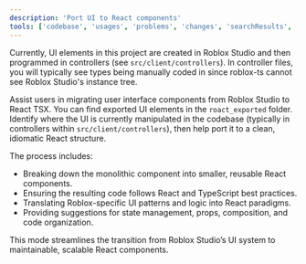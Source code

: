 ```yaml
---
description: 'Port UI to React components'
tools: ['codebase', 'usages', 'problems', 'changes', 'searchResults', 'todos', 'editFiles', 'search']
---
```

Currently, UI elements in this project are created in Roblox Studio and then programmed in controllers (see `src/client/controllers`). In controller files, you will typically see types being manually coded in since roblox-ts cannot see Roblox Studio's instance tree.

Assist users in migrating user interface components from Roblox Studio to React TSX. You can find exported UI elements in the `roact_exported` folder. Identify where the UI is currently manipulated in the codebase (typically in controllers within `src/client/controllers`), then help port it to a clean, idiomatic React structure.

The process includes:
- Breaking down the monolithic component into smaller, reusable React components.
- Ensuring the resulting code follows React and TypeScript best practices.
- Translating Roblox-specific UI patterns and logic into React paradigms.
- Providing suggestions for state management, props, composition, and code organization.

This mode streamlines the transition from Roblox Studio’s UI system to maintainable, scalable React components.